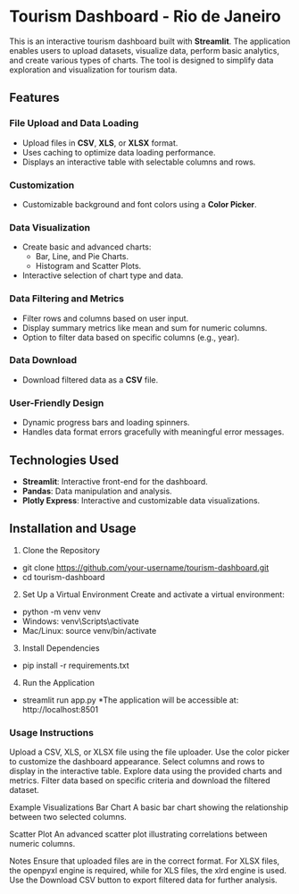 # Tourism Dashboard - Rio de Janeiro

This is an interactive tourism dashboard built with **Streamlit**. The application enables users to upload datasets, visualize data, perform basic analytics, and create various types of charts. The tool is designed to simplify data exploration and visualization for tourism data.

## Features

### File Upload and Data Loading
- Upload files in **CSV**, **XLS**, or **XLSX** format.
- Uses caching to optimize data loading performance.
- Displays an interactive table with selectable columns and rows.

### Customization
- Customizable background and font colors using a **Color Picker**.

### Data Visualization
- Create basic and advanced charts:
  - Bar, Line, and Pie Charts.
  - Histogram and Scatter Plots.
- Interactive selection of chart type and data.

### Data Filtering and Metrics
- Filter rows and columns based on user input.
- Display summary metrics like mean and sum for numeric columns.
- Option to filter data based on specific columns (e.g., year).

### Data Download
- Download filtered data as a **CSV** file.

### User-Friendly Design
- Dynamic progress bars and loading spinners.
- Handles data format errors gracefully with meaningful error messages.

## Technologies Used

- **Streamlit**: Interactive front-end for the dashboard.
- **Pandas**: Data manipulation and analysis.
- **Plotly Express**: Interactive and customizable data visualizations.

## Installation and Usage

1. Clone the Repository
- git clone https://github.com/your-username/tourism-dashboard.git
- cd tourism-dashboard
2. Set Up a Virtual Environment
Create and activate a virtual environment:
- python -m venv venv
- Windows: venv\Scripts\activate
- Mac/Linux: source venv/bin/activate
3. Install Dependencies
- pip install -r requirements.txt
4. Run the Application
- streamlit run app.py
*The application will be accessible at: http://localhost:8501

### Usage Instructions
Upload a CSV, XLS, or XLSX file using the file uploader.
Use the color picker to customize the dashboard appearance.
Select columns and rows to display in the interactive table.
Explore data using the provided charts and metrics.
Filter data based on specific criteria and download the filtered dataset.

Example Visualizations
Bar Chart
A basic bar chart showing the relationship between two selected columns.

Scatter Plot
An advanced scatter plot illustrating correlations between numeric columns.

Notes
Ensure that uploaded files are in the correct format.
For XLSX files, the openpyxl engine is required, while for XLS files, the xlrd engine is used.
Use the Download CSV button to export filtered data for further analysis.

